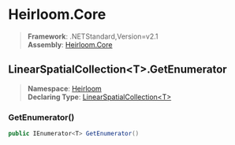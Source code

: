 # Heirloom.Core

> **Framework**: .NETStandard,Version=v2.1  
> **Assembly**: [Heirloom.Core][0]  

## LinearSpatialCollection\<T>.GetEnumerator

> **Namespace**: [Heirloom][0]  
> **Declaring Type**: [LinearSpatialCollection\<T>][1]  

### GetEnumerator()

```cs
public IEnumerator<T> GetEnumerator()
```

[0]: ../../../Heirloom.Core.md
[1]: ../LinearSpatialCollection[T].md
